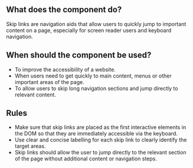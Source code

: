 
## What does the component do?
Skip links are navigation aids that allow users to quickly jump to important content on a page, especially for screen reader users and keyboard navigation.

## When should the component be used?
* To improve the accessibility of a website.
* When users need to get quickly to main content, menus or other important areas of the page.
* To allow users to skip long navigation sections and jump directly to relevant content.

## Rules
* Make sure that skip links are placed as the first interactive elements in the DOM so that they are immediately accessible via the keyboard.
* Use clear and concise labelling for each skip link to clearly identify the target areas.
* Skip links should allow the user to jump directly to the relevant section of the page without additional content or navigation steps.